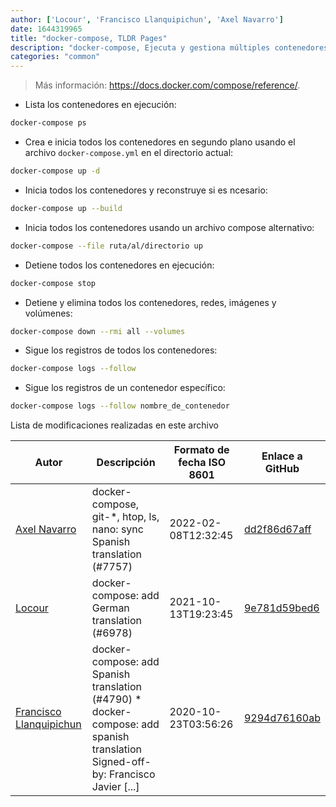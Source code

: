 ```yaml
---
author: ['Locour', 'Francisco Llanquipichun', 'Axel Navarro']
date: 1644319965
title: "docker-compose, TLDR Pages"
description: "docker-compose, Ejecuta y gestiona múltiples contenedores Docker."
categories: "common"
---
```

> Más información: <https://docs.docker.com/compose/reference/>.

- Lista los contenedores en ejecución:

```bash
docker-compose ps
```

- Crea e inicia todos los contenedores en segundo plano usando el archivo `docker-compose.yml` en el directorio actual:

```bash
docker-compose up -d
```

- Inicia todos los contenedores y reconstruye si es ncesario:

```bash
docker-compose up --build
```

- Inicia todos los contenedores usando un archivo compose alternativo:

```bash
docker-compose --file ruta/al/directorio up
```

- Detiene todos los contenedores en ejecución:

```bash
docker-compose stop
```

- Detiene y elimina todos los contenedores, redes, imágenes y volúmenes:

```bash
docker-compose down --rmi all --volumes
```

- Sigue los registros de todos los contenedores:

```bash
docker-compose logs --follow
```

- Sigue los registros de un contenedor específico:

```bash
docker-compose logs --follow nombre_de_contenedor
```
Lista de modificaciones realizadas en este archivo


Autor | Descripción | Formato de fecha ISO 8601 | Enlace a GitHub
------|-----|-----|-----
[Axel Navarro](mailto:navarroaxel@gmail.com) | docker-compose, git-*, htop, ls, nano: sync Spanish translation (#7757) | 2022-02-08T12:32:45 | [dd2f86d67aff](https://github.com/tldr-pages/tldr/commit/dd2f86d67affe0c3dfec94bddda03a713aad9974)
[Locour](mailto:Locour@users.noreply.github.com) | docker-compose: add German translation (#6978) | 2021-10-13T19:23:45 | [9e781d59bed6](https://github.com/tldr-pages/tldr/commit/9e781d59bed60863bbf0de866c5f181d8622514e)
[Francisco Llanquipichun](mailto:Francisco.llanquipichun@gmail.com) | docker-compose: add Spanish translation (#4790) * docker-compose: add spanish translation Signed-off-by: Francisco Javier [...] | 2020-10-23T03:56:26 | [9294d76160ab](https://github.com/tldr-pages/tldr/commit/9294d76160ab4f8320912bb0efc73303d204e652)

